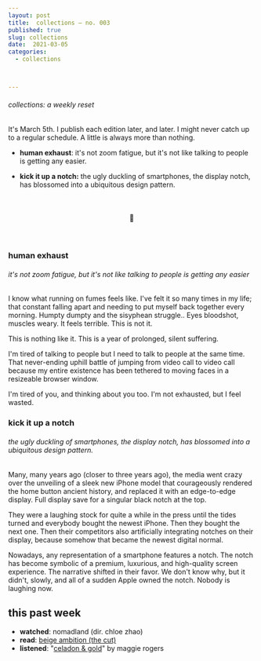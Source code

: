 ```yaml
---
layout: post
title:  collections — no. 003
published: true
slug: collections
date:  2021-03-05
categories:
  - collections



---
```


###### collections: a weekly reset



It's March 5th. I publish each edition later, and later. I might never catch up to a regular schedule. A little is always more than nothing.

- **human exhaust**: it's not zoom fatigue, but it's not like talking to people is getting any easier.

- **kick it up a notch:** the ugly duckling of smartphones, the display notch, has blossomed into a ubiquitous design pattern.

  <br />

<h4 style="text-align:center">💌</h4>

<!--more-->

<br/>

### human exhaust

###### it's not zoom fatigue, but it's not like talking to people is getting any easier

I know what running on fumes feels like. I've felt it so many times in my life; that constant falling apart and needing to put myself back together every morning. Humpty dumpty and the sisyphean struggle.. Eyes bloodshot, muscles weary. It feels terrible. This is not it. 

This is nothing like it. This is a year of prolonged, silent suffering. 

I'm tired of talking to people but I need to talk to people at the same time. That never-ending uphill battle of jumping from video call to video call because my entire existence has been tethered to moving faces in a resizeable browser window. 

I'm tired of you, and thinking about you too. I'm not exhausted, but I feel wasted.



### kick it up a notch

###### the ugly duckling of smartphones, the display notch, has blossomed into a ubiquitous design pattern.

Many, many years ago (closer to three years ago), the media went crazy over the unveiling of a sleek new iPhone model that courageously rendered the home button ancient history, and replaced it with an edge-to-edge display. Full display save for a singular black notch at the top. 

They were a laughing stock for quite a while in the press until the tides turned and everybody bought the newest iPhone. Then they bought the next one. Then their competitors also artificially integrating notches on their display, because somehow that became the newest digital normal.

Nowadays, any representation of a smartphone features a notch. The notch has become symbolic of a premium, luxurious, and high-quality screen experience. The narrative shifted in their favor. We don't know why, but it didn't, slowly, and all of a sudden Apple owned the notch. Nobody is laughing now.



## this past week

- **watched**: nomadland (dir. chloe zhao)
- **read**: [beige ambition (the cut)](https://www.thecut.com/2021/03/mary-kate-ashley-olsen-the-row.html)
- **listened**: "[celadon & gold](https://open.spotify.com/track/5LID7Ihnsvi7vpbCWL4xQF?si=jNmSLQqMSRGIXoM0dPbNVw)" by maggie rogers